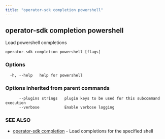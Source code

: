 ```yaml
---
title: "operator-sdk completion powershell"
---
```

## operator-sdk completion powershell

Load powershell completions

```
operator-sdk completion powershell [flags]
```

### Options

```
  -h, --help   help for powershell
```

### Options inherited from parent commands

```
      --plugins strings   plugin keys to be used for this subcommand execution
      --verbose           Enable verbose logging
```

### SEE ALSO

* [operator-sdk completion](../operator-sdk_completion)	 - Load completions for the specified shell

